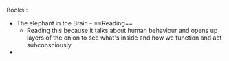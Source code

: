Books :
- The elephant in the Brain - ==Reading==
	- Reading this because it talks about human behaviour and opens up layers of the onion to see what's inside and how we function and act subconsciously. 
- 